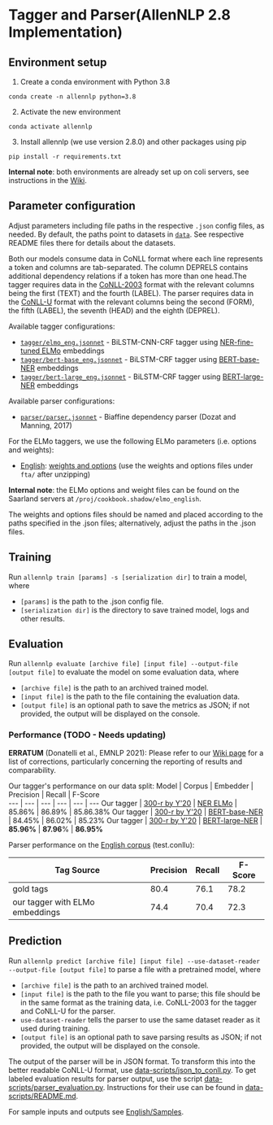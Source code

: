 # Tagger and Parser(AllenNLP 2.8 Implementation)

## Environment setup
1. Create a conda environment with Python 3.8
```
conda create -n allennlp python=3.8
```
2. Activate the new environment
```
conda activate allennlp
```
3. Install allennlp (we use version 2.8.0) and other packages using pip 
```
pip install -r requirements.txt
```

**Internal note**: both environments are already set up on coli servers, see instructions in the [Wiki](https://github.com/interactive-cookbook/tagger-parser/wiki/Setup-on-the-coli-servers).

## Parameter configuration

Adjust parameters including file paths in the respective `.json` config files, as needed. By default, the paths point to datasets in [`data`](data). See respective README files there for details about the datasets. 

Both our models consume data in CoNLL format where each line represents a token and columns are tab-separated. The column DEPRELS contains additional dependency relations if a token has more than one head.The tagger requires data in the [CoNLL-2003](https://www.clips.uantwerpen.be/conll2003/ner/) format with the relevant columns being the first (TEXT) and the fourth (LABEL). The parser requires data in the [CoNLL-U](https://universaldependencies.org/format.html) format with the relevant columns being the second (FORM), the  fifth (LABEL), the seventh (HEAD) and the eighth (DEPREL). 

Available tagger configurations:
- [`tagger/elmo_eng.jsonnet`](tagger/elmo_eng.jsonnet) - BiLSTM-CNN-CRF tagger using [NER-fine-tuned ELMo](https://arxiv.org/abs/1705.00108v1) embeddings
- [`tagger/bert-base_eng.jsonnet`](tagger/bert-base_eng.jsonnet) - BiLSTM-CRF tagger using [BERT-base-NER](https://huggingface.co/dslim/bert-base-NER) embeddings
- [`tagger/bert-large_eng.jsonnet`](tagger/bert-large_eng.jsonnet) - BiLSTM-CRF tagger using [BERT-large-NER](https://huggingface.co/dslim/bert-large-NER) embeddings

Available parser configurations:
- [`parser/parser.jsonnet`](parser/parser.jsonnet) - Biaffine dependency parser (Dozat and Manning, 2017)
 
For the ELMo taggers, we use the following ELMo parameters (i.e. options and weights):
- [English](https://api.semanticscholar.org/CorpusID:7197241): [weights and options](https://allennlp.s3.amazonaws.com/models/ner-model-2018.12.18.tar.gz) (use the weights and options files under `fta/` after unzipping)

**Internal note**: the ELMo options and weight files can be found on the Saarland servers at `/proj/cookbook.shadow/elmo_english`.

The weights and options files should be named and placed according to the paths specified in the .json files; alternatively, adjust the paths in the .json files.

## Training

Run `allennlp train [params] -s [serialization dir]` to train a model, where
- `[params]` is the path to the .json config file.
- `[serialization dir]` is the directory to save trained model, logs and other results.

## Evaluation
Run `allennlp evaluate [archive file] [input file] --output-file [output file]` to evaluate the model on some evaluation data, where
- `[archive file]` is the path to an archived trained model.
- `[input file]` is the path to the file containing the evaluation data.
- `[output file]` is an optional path to save the metrics as JSON; if not provided, the output will be displayed on the console.

### Performance (TODO - Needs updating)

**ERRATUM** (Donatelli et al., EMNLP 2021): Please refer to our [Wiki page](https://github.com/interactive-cookbook/tagger-parser/wiki/Erratum-(EMNLP-2021-Paper)) for a list of corrections, particularly concerning the reporting of results and comparability.

<!-- 
Tagger performance on the [English corpus](data/English) (test.conll03):

Embedder | Precision | Recall | F-Score
--- | --- | --- | ---
English ELMo | 89.9 | 89.2 | 89.6 
multilingual BERT | 88.7 | 88.4 | 88.5 
-->

Our tagger's performance on our data split:
Model | Corpus | Embedder | Precision  | Recall | F-Score  
--- | --- | --- | --- | --- | ---
Our tagger  | [300-r by Y'20](data/English/Tagger) | [NER ELMo](tagger/elmo_eng.jsonnet) | 85.86%	| 86.89%	| 85.86.38%
Our tagger  | [300-r by Y'20](data/English/Tagger) | [BERT-base-NER](tagger/bert-base_eng.json) | 84.45% |	86.02%	| 85.23%
Our tagger  | [300-r by Y'20](data/English/Tagger) | [BERT-large-NER](tagger/bert-large_eng.json) | **85.96%**	| **87.96**% | **86.95%**
<!-- | | | | | 
Our tagger  | [German](data/German/Tagger) | [German ELMo](tagger/tagger_with_german_elmo_config.json) | 79.2 ± 1.4 | 81.2 ± 1.8 | 80.2 ± 1.6
Our tagger  | [German](data/German/Tagger) | [multilingual BERT](tagger/tagger_with_bert_config.json) | 75.3 ± 0.8 | 76.0 ± 1.0 | 75.7 ± 0.9 -->


<!-- 
Our tagger's performance compared to Y'20's performance and inter-annotator agreement (IAA).

Model | Corpus | Embedder | Precision  | Recall | F-Score  
--- | --- | --- | --- | --- | ---
IAA | 100-r by Y'20 | | 89.9 | 92.2 | 90.5
| | | | | 
Y'20 | 300-r by Y'20 | | 86.5 | 88.8 | 87.6
Our tagger  | [300-r by Y'20](data/English/Tagger) | [English ELMo](tagger/tagger_with_english_elmo_config.json) | **89.9** ± 0.5 | **89.2** ± 0.4 | **89.6** ± 0.3
Our tagger  | [300-r by Y'20](data/English/Tagger) | [multilingual BERT](tagger/tagger_with_bert_config.json) | 88.7 ± 0.4 | 88.4 ± 0.1 | 88.5 ± 0.2
| | | | | 
Our tagger  | [German](data/German/Tagger) | [German ELMo](tagger/tagger_with_german_elmo_config.json) | 79.2 ± 1.4 | 81.2 ± 1.8 | 80.2 ± 1.6
Our tagger  | [German](data/German/Tagger) | [multilingual BERT](tagger/tagger_with_bert_config.json) | 75.3 ± 0.8 | 76.0 ± 1.0 | 75.7 ± 0.9
 -->



Parser performance on the [English corpus](https://github.com/interactive-cookbook/tagger-parser/tree/main/data/English/Parser) (test.conllu):

Tag Source | Precision | Recall | F-Score
--- | --- | --- | ---
gold tags | 80.4 | 76.1 | 78.2 
our tagger with ELMo embeddings | 74.4 | 70.4 | 72.3


<!-- Our parser's performance compared to Y'20's performance and inter-annotator agreement (IAA).

Model | Corpus |  Tag source | Precision  | Recall | F-Score 
--- | --- | --- | --- | --- | --- 
IAA | 100-r by Y'20 | gold tags | 84.4 | 80.4 | 82.3
 |  |  |  |  |
Y'20 | 300-r by Y'20 | gold tags | 73.7 | 68.6 | 71.1
Our parser | [300-r by Y'20](data/English/Parser) | gold tags | 80.4 ± 0.0 | 76.1 ± 0.0 | **78.2** ± 0.0
 |  |  |  |  |
Our parser  | [German](data/German/Parser) | gold tags | 69.3 ± 0.0 | 91.3 ± 0.0 | 78.8 ± 0.0

Our parser's performance on machine-tagged data:

Model | Corpus |  Tag source | Precision  | Recall | F-Score 
--- | --- | --- | --- | --- | --- 
Y'20 | 300-r by Y'20 | Y'20 tagger | 51.1 | 37.7 | 43.3
Our parser  | [300-r by Y'20](data/English/Parser) | [our ELMo tagger](tagger/tagger_with_english_elmo_config.json) | 74.4 ± 0.5 | 70.4 ± 1.0 | **72.3** ± 0.8
Our parser  | [German](data/German/Parser) | [German ELMo tagger](tagger/tagger_with_german_elmo_config.json) | 56.5 ± 1.1 | 82.8 ± 2.2 | 67.1 ± 0.5
 -->
## Prediction

Run `allennlp predict [archive file] [input file] --use-dataset-reader --output-file [output file]` to parse a file with a pretrained model, where
- `[archive file]` is the path to an archived trained model.
- `[input file]` is the path to the file you want to parse; this file should be in the same format as the training data, i.e. CoNLL-2003 for the tagger and CoNLL-U for the parser.
- `use-dataset-reader` tells the parser to use the same dataset reader as it used during training.
- `[output file]` is an optional path to save parsing results as JSON; if not provided, the output will be displayed on the console.

The output of the parser will be in JSON format. To transform this into the better readable CoNLL-U format, use [data-scripts/json_to_conll.py](data-scripts/json_to_conll.py). To get labeled evaluation results for parser output, use the script [data-scripts/parser_evaluation.py]([data-scripts/parser_evaluation.py]). Instructions for their use can be found in [data-scripts/README.md](data-scripts/README.md).

For sample inputs and outputs see [English/Samples](data/English/Samples). 
